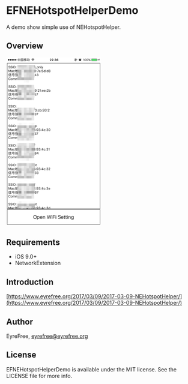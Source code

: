 # EFNEHotspotHelperDemo

A demo show simple use of NEHotspotHelper.

## Overview

<img src="assets/screenshot.png" width = "50%"/>

## Requirements

- iOS 9.0+
- NetworkExtension

## Introduction

[https://www.eyrefree.org/2017/03/09/2017-03-09-NEHotspotHelper/](https://www.eyrefree.org/2017/03/09/2017-03-09-NEHotspotHelper/)

## Author

EyreFree, eyrefree@eyrefree.org

## License

EFNEHotspotHelperDemo is available under the MIT license. See the LICENSE file for more info.

